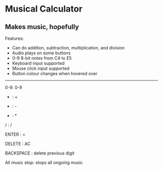 # Musical Calculator
Makes music, hopefully
---
Features:
- Can do addition, subtraction, multiplication, and division
- Audio plays on some buttons
- 0-9 8-bit notes from C4 to E5
- Keyboard input supported
- Mouse click input supported
- Button colour changes when hovered over
---
0-9: 0-9

+ : +
  
- : -
  
* : *
  
/ : /

ENTER : =

DELETE : AC

BACKSPACE : delete previous digit

All music stop: stops all ongoing music

